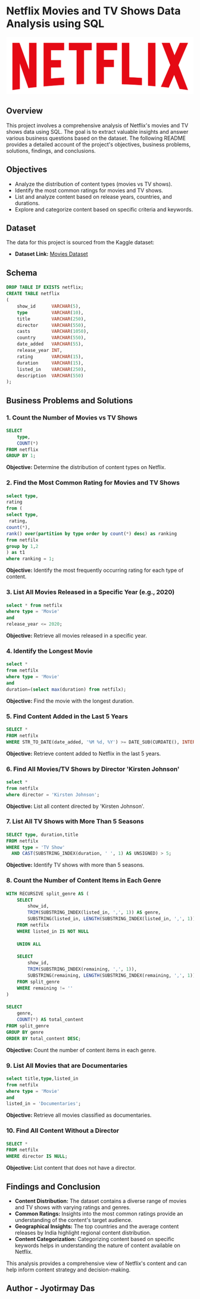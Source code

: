 # Netflix Movies and TV Shows Data Analysis using SQL

![](logo.png)

## Overview
This project involves a comprehensive analysis of Netflix's movies and TV shows data using SQL. The goal is to extract valuable insights and answer various business questions based on the dataset. The following README provides a detailed account of the project's objectives, business problems, solutions, findings, and conclusions.

## Objectives

- Analyze the distribution of content types (movies vs TV shows).
- Identify the most common ratings for movies and TV shows.
- List and analyze content based on release years, countries, and durations.
- Explore and categorize content based on specific criteria and keywords.

## Dataset

The data for this project is sourced from the Kaggle dataset:

- **Dataset Link:** [Movies Dataset](https://www.kaggle.com/datasets/shivamb/netflix-shows?resource=download)

## Schema

```sql
DROP TABLE IF EXISTS netflix;
CREATE TABLE netflix
(
    show_id      VARCHAR(5),
    type         VARCHAR(10),
    title        VARCHAR(250),
    director     VARCHAR(550),
    casts        VARCHAR(1050),
    country      VARCHAR(550),
    date_added   VARCHAR(55),
    release_year INT,
    rating       VARCHAR(15),
    duration     VARCHAR(15),
    listed_in    VARCHAR(250),
    description  VARCHAR(550)
);
```

## Business Problems and Solutions

### 1. Count the Number of Movies vs TV Shows

```sql
SELECT 
    type,
    COUNT(*)
FROM netflix
GROUP BY 1;
```

**Objective:** Determine the distribution of content types on Netflix.

### 2. Find the Most Common Rating for Movies and TV Shows

```sql
select type,
rating
from (
select type,
 rating,
count(*),
rank() over(partition by type order by count(*) desc) as ranking
from netfilx
group by 1,2
) as t1
where ranking = 1;
```

**Objective:** Identify the most frequently occurring rating for each type of content.

### 3. List All Movies Released in a Specific Year (e.g., 2020)

```sql
select * from netfilx
where type = 'Movie'
and
release_year <= 2020;
```

**Objective:** Retrieve all movies released in a specific year.

### 4. Identify the Longest Movie

```sql
select *
from netfilx
where type = 'Movie'
and
duration=(select max(duration) from netfilx);
```

**Objective:** Find the movie with the longest duration.

### 5. Find Content Added in the Last 5 Years

```sql
SELECT *
FROM netfilx
WHERE STR_TO_DATE(date_added, '%M %d, %Y') >= DATE_SUB(CURDATE(), INTERVAL 5 YEAR);

```

**Objective:** Retrieve content added to Netflix in the last 5 years.

### 6. Find All Movies/TV Shows by Director 'Kirsten Johnson'

```sql
select *
from netfilx
where director = 'Kirsten Johnson';
```

**Objective:** List all content directed by 'Kirsten Johnson'.

### 7. List All TV Shows with More Than 5 Seasons

```sql
SELECT type, duration,title
FROM netfilx
WHERE type = 'TV Show'
  AND CAST(SUBSTRING_INDEX(duration, ' ', 1) AS UNSIGNED) > 5;
```

**Objective:** Identify TV shows with more than 5 seasons.

### 8. Count the Number of Content Items in Each Genre

```sql
WITH RECURSIVE split_genre AS (
    SELECT
        show_id,
        TRIM(SUBSTRING_INDEX(listed_in, ',', 1)) AS genre,
        SUBSTRING(listed_in, LENGTH(SUBSTRING_INDEX(listed_in, ',', 1)) + 2) AS remaining
    FROM netfilx
    WHERE listed_in IS NOT NULL

    UNION ALL

    SELECT
        show_id,
        TRIM(SUBSTRING_INDEX(remaining, ',', 1)),
        SUBSTRING(remaining, LENGTH(SUBSTRING_INDEX(remaining, ',', 1)) + 2)
    FROM split_genre
    WHERE remaining != ''
)

SELECT 
    genre,
    COUNT(*) AS total_content
FROM split_genre
GROUP BY genre
ORDER BY total_content DESC;

```

**Objective:** Count the number of content items in each genre.

### 9. List All Movies that are Documentaries

```sql
select title,type,listed_in
from netfilx
where type = 'Movie'
and 
listed_in = 'Documentaries';
```

**Objective:** Retrieve all movies classified as documentaries.

### 10. Find All Content Without a Director

```sql
SELECT *
FROM netfilx
WHERE director IS NULL;
```
**Objective:** List content that does not have a director.

## Findings and Conclusion

- **Content Distribution:** The dataset contains a diverse range of movies and TV shows with varying ratings and genres.
- **Common Ratings:** Insights into the most common ratings provide an understanding of the content's target audience.
- **Geographical Insights:** The top countries and the average content releases by India highlight regional content distribution.
- **Content Categorization:** Categorizing content based on specific keywords helps in understanding the nature of content available on Netflix.

This analysis provides a comprehensive view of Netflix's content and can help inform content strategy and decision-making.



## Author - Jyotirmay Das


